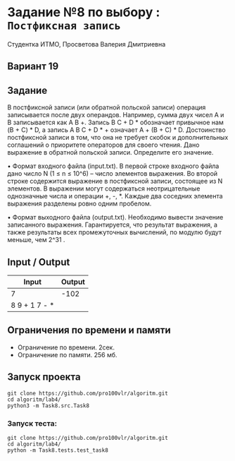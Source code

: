 # Задание №8 по выбору : `Постфиксная запись`

Студентка ИТМО,  Просветова Валерия Дмитриевна

## Вариант 19

## Задание 

В постфиксной записи (или обратной польской записи) операция записывается после двух операндов. Например, сумма двух чисел A и B записывается как A B +. Запись B C + D * обозначает привычное нам (B + C) * D, а запись A B C + D * + означает A + (B + C) * D. Достоинство постфиксной записи в том, что она не требует скобок и дополнительных соглашений о приоритете операторов для
своего чтения. 
Дано выражение в обратной польской записи. Определите его значение.

• Формат входного файла (input.txt). В первой строке входного файла дано
число N (1 ≤ n ≤ 10^6) – число элементов выражения. Во второй строке содержится выражение в постфиксной записи, состоящее из N элементов. В выражении могут содержаться неотрицательные однозначные числа и операции +, -, *. Каждые два соседних элемента выражения разделены ровно одним пробелом.

• Формат выходного файла (output.txt). Необходимо вывести значение записанного выражения. Гарантируется, что результат выражения, а также результаты всех промежуточных вычислений, по модулю будут меньше, чем 2^31 .

## Input / Output 

| Input        | Output   |
|--------------|----------|
| 7            | -102     |
| 8 9 + 1 7 - *|          |


## Ограничения по времени и памяти

- Ограничение по времени. 2сек.
- Ограничение по памяти. 256 мб.

## Запуск проекта

`git clone https://github.com/pro100vlr/algoritm.git`   
`cd algoritm/lab4/`  
`python3 -m Task8.src.Task8` 

### Запуск теста:   
   
`git clone https://github.com/pro100vlr/algoritm.git`   
`cd algoritm/lab4/`  
`python -m Task8.tests.test_task8`